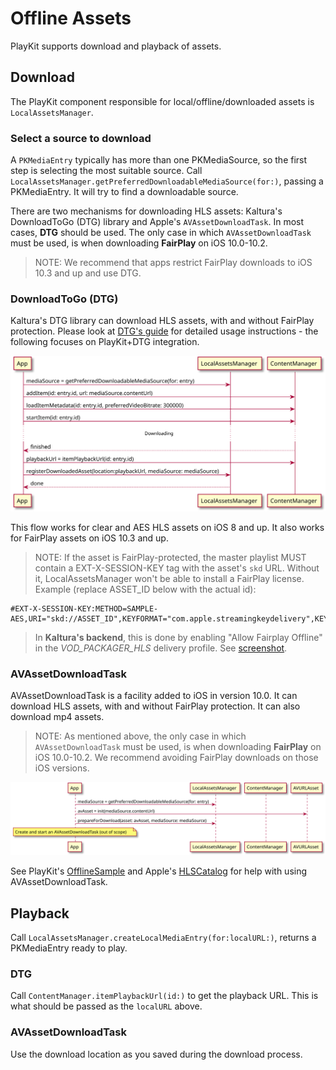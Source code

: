 # Offline Assets

PlayKit supports download and playback of assets.

## Download

The PlayKit component responsible for local/offline/downloaded assets is `LocalAssetsManager`.  

### Select a source to download

A `PKMediaEntry` typically has more than one PKMediaSource, so the first step is selecting the most suitable source.
Call `LocalAssetsManager.getPreferredDownloadableMediaSource(for:)`, passing a PKMediaEntry. It will try to find a downloadable 
source.

There are two mechanisms for downloading HLS assets: Kaltura's DownloadToGo (DTG) library and Apple's `AVAssetDownloadTask`. 
In most cases, **DTG** should be used. The only case in which `AVAssetDownloadTask` must be used, is when downloading **FairPlay** on iOS 10.0-10.2. 

> NOTE: We recommend that apps restrict FairPlay downloads to iOS 10.3 and up and use DTG.

### DownloadToGo (DTG)

Kaltura's DTG library can download HLS assets, with and without FairPlay protection. Please look at [DTG's guide](../dtg/index.md) for detailed usage instructions - the following focuses on PlayKit+DTG integration.

![](./offline-dtg.svg)

<div hidden>
 {% plantuml %}
    @startuml offline-dtg

    participant App
    participant LocalAssetsManager as LAM
    participant ContentManager as CM

    App->LAM: mediaSource = getPreferredDownloadableMediaSource(for: entry)

    App->CM: addItem(id: entry.id, url: mediaSource.contentUrl)
    App->CM: loadItemMetadata(id: entry.id, preferredVideoBitrate: 300000)
    App->CM: startItem(id: entry.id)

    ... Downloading ...

    CM-->App: finished
    App->CM: playbackUrl = itemPlaybackUrl(id: entry.id)
    App->LAM: registerDownloadedAsset(location:playbackUrl, mediaSource: mediaSource)
    LAM-->App: done
    
    @enduml
 {% endplantuml %}
</div>

This flow works for clear and AES HLS assets on iOS 8 and up. It also works for FairPlay assets on iOS 10.3 and up.

> NOTE: If the asset is FairPlay-protected, the master playlist MUST contain a EXT-X-SESSION-KEY tag with the asset's `skd` URL. Without it, LocalAssetsManager won't be able to install a FairPlay license. Example (replace ASSET_ID below with the actual id):

    #EXT-X-SESSION-KEY:METHOD=SAMPLE-AES,URI="skd://ASSET_ID",KEYFORMAT="com.apple.streamingkeydelivery",KEYFORMATVERSIONS="1"

> In **Kaltura's backend**, this is done by enabling "Allow Fairplay Offline" in the *VOD_PACKAGER_HLS* delivery profile. See [screenshot](Offline-FairPlay-delivery-profile.png).

### AVAssetDownloadTask

AVAssetDownloadTask is a facility added to iOS in version 10.0. It can download HLS assets, with and without FairPlay protection. It can also download mp4 assets.

> NOTE: As mentioned above, the only case in which `AVAssetDownloadTask` must be used, is when downloading **FairPlay** on iOS 10.0-10.2. We recommend avoiding FairPlay downloads on those iOS versions.

![](offline-AVAssetDownloadTask.svg)

<div hidden>
{% plantuml %}
    @startuml offline-AVAssetDownloadTask

    participant App
    participant LocalAssetsManager as LAM
    participant ContentManager as CM

    App->LAM: mediaSource = getPreferredDownloadableMediaSource(for: entry)
    App->AVURLAsset: avAsset = init(mediaSource.contentUrl)
    App->LAM: prepareForDownload(asset: avAsset, mediaSource: mediaSource)
    note over App: Create and start an AVAssetDownloadTask (out of scope)

    @enduml
{% endplantuml %}
</div>

See PlayKit's [OfflineSample](https://github.com/kaltura/playkit-ios-samples/tree/develop/OfflineSampleSwift) and Apple's [HLSCatalog](https://developer.apple.com/library/content/samplecode/HLSCatalog/Introduction/Intro.html) for help with using AVAssetDownloadTask.

## Playback

Call `LocalAssetsManager.createLocalMediaEntry(for:localURL:)`, returns a PKMediaEntry ready to play. 

### DTG

Call `ContentManager.itemPlaybackUrl(id:)` to get the playback URL. This is what should be passed as the `localURL` above.

### AVAssetDownloadTask

Use the download location as you saved during the download process.

